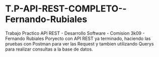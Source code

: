 # T.P-API-REST-COMPLETO--Fernando-Rubiales
Trabajo Practico API REST - Desarrollo Software - Comision 3k09 - Fernando Rubiales
Poryecto con API REST ya terminado, haciendo las pruebas con Postman para ver las Request
y tambien utilizando Querys para realizar consultas a la base de datos.
